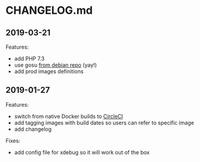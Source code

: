 # CHANGELOG.md

## 2019-03-21

Features:

  - add PHP 7.3
  - use gosu [from debian repo](https://github.com/tianon/gosu/blob/master/INSTALL.md#from-debian) (yay!)
  - add prod images definitions
  
## 2019-01-27

Features:

  - switch from native Docker builds to [CircleCI](https://circleci.com/)
  - add tagging images with build dates so users can refer to specific image
  - add changelog

Fixes:

  - add config file for xdebug so it will work out of the box